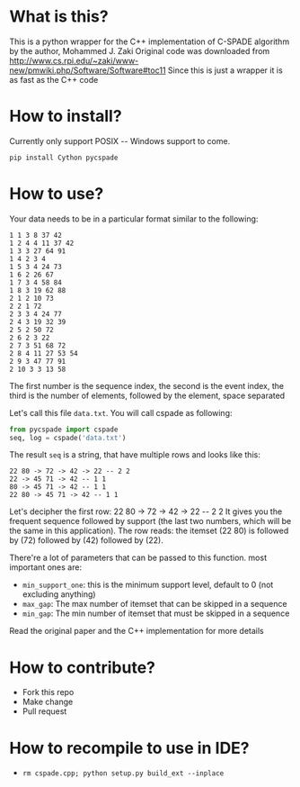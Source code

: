 # What is this?
This is a python wrapper for the C++ implementation of C-SPADE algorithm by the author, Mohammed J. Zaki
Original code was downloaded from http://www.cs.rpi.edu/~zaki/www-new/pmwiki.php/Software/Software#toc11
Since this is just a wrapper it is as fast as the C++ code
# How to install?

Currently only support POSIX -- Windows support to come.
```python
pip install Cython pycspade
```

# How to use?
Your data needs to be in a particular format similar to the following:
```text
1 1 3 8 37 42
1 2 4 4 11 37 42
1 3 3 27 64 91
1 4 2 3 4
1 5 3 4 24 73
1 6 2 26 67
1 7 3 4 58 84
1 8 3 19 62 88
2 1 2 10 73
2 2 1 72
2 3 3 4 24 77
2 4 3 19 32 39
2 5 2 50 72
2 6 2 3 22
2 7 3 51 68 72
2 8 4 11 27 53 54
2 9 3 47 77 91
2 10 3 3 13 58
```

The first number is the sequence index, the second is the event index, the third is the number of elements, 
followed by the element, space separated

Let's call this file `data.txt`. You will call cspade as following:
```python
from pycspade import cspade
seq, log = cspade('data.txt')
```

The result `seq` is a string, that have multiple rows and looks like this:

```text
22 80 -> 72 -> 42 -> 22 -- 2 2
22 -> 45 71 -> 42 -- 1 1
80 -> 45 71 -> 42 -- 1 1
22 80 -> 45 71 -> 42 -- 1 1
```
Let's decipher the first row:
22 80 -> 72 -> 42 -> 22 -- 2 2
It gives you the frequent sequence followed by support (the last two numbers, which will be the same in this application).
The row reads: the itemset (22 80) is followed by (72) followed by (42) followed by (22).


There're a lot of parameters that can be passed to this function. most important ones are:

- `min_support_one`: this is the minimum support level, default to 0 (not excluding anything)
- `max_gap`: The max number of itemset that can be skipped in a sequence
- `min_gap`: The min number of itemset that must be skipped in a sequence

Read the original paper and the C++ implementation for more details

# How to contribute?
- Fork this repo
- Make change
- Pull request

# How to recompile to use in IDE?
- `rm cspade.cpp; python setup.py build_ext --inplace`
